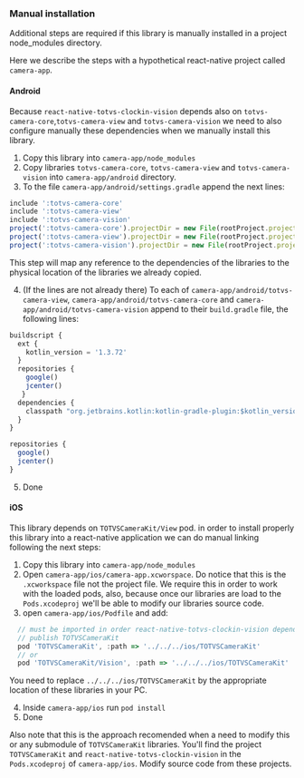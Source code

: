 
### Manual installation

Additional steps are required if this library is manually installed in a project node_modules
directory.

Here we describe the steps with a hypothetical react-native project called `camera-app`.

#### Android

Because `react-native-totvs-clockin-vision` depends also on `totvs-camera-core`,`totvs-camera-view`
and `totvs-camera-vision` we need to also configure manually these dependencies when we manually
install this library.

1. Copy this library into `camera-app/node_modules`
2. Copy libraries `totvs-camera-core`, `totvs-camera-view` and `totvs-camera-vision`
   into `camera-app/android` directory.
3. To the file `camera-app/android/settings.gradle` append the next lines:
```javascript
include ':totvs-camera-core'
include ':totvs-camera-view'
include ':totvs-camera-vision'
project(':totvs-camera-core').projectDir = new File(rootProject.projectDir, './totvs-camera-core')
project(':totvs-camera-view').projectDir = new File(rootProject.projectDir, './totvs-camera-view')
project(':totvs-camera-vision').projectDir = new File(rootProject.projectDir, './totvs-camera-vision')
```

This step will map any reference to the dependencies of the libraries to the physical location
of the libraries we already copied.

4. (If the lines are not already there) To each of `camera-app/android/totvs-camera-view`, `camera-app/android/totvs-camera-core` and
    `camera-app/android/totvs-camera-vision` append to their `build.gradle` file, the following lines:

```javascript
buildscript {
  ext {
    kotlin_version = '1.3.72'
  }
  repositories {
    google()
    jcenter()
   }
  dependencies {
    classpath "org.jetbrains.kotlin:kotlin-gradle-plugin:$kotlin_version"
  }
}

repositories {
  google()
  jcenter()
}
```

5. Done


#### iOS

This library depends on `TOTVSCameraKit/View` pod. in order to install properly this library into a 
react-native application we can do manual linking following the next steps:

1. Copy this library into `camera-app/node_modules`
2. Open `camera-app/ios/camera-app.xcworspace`. Do notice that this is the `.xcworkspace` file not the project
  file. We require this in order to work with the loaded pods, also, because once our libraries are load to the `Pods.xcodeproj` we'll be able to modify our libraries source code.
3. open `camera-app/ios/Podfile` and add:
```javascript
  // must be imported in order react-native-totvs-clockin-vision dependencies be resolved. we can remove this when we 
  // publish TOTVSCameraKit
  pod 'TOTVSCameraKit', :path => '../../../ios/TOTVSCameraKit'
  // or
  pod 'TOTVSCameraKit/Vision', :path => '../../../ios/TOTVSCameraKit'
```
You need to replace `../../../ios/TOTVSCameraKit` by the appropriate location of these libraries in your PC.

4. Inside `camera-app/ios` run `pod install`
5. Done


Also note that this is the approach recomended when a need to modify this or any submodule of `TOTVSCameraKit` libraries. You'll find the project `TOTVSCameraKit` and `react-native-totvs-clockin-vision` in the `Pods.xcodeproj` of `camera-app/ios`. Modify source code from these projects.